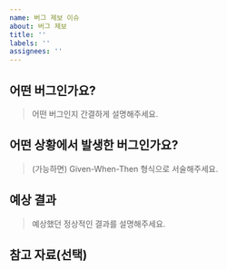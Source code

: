 ```yaml
---
name: 버그 제보 이슈
about: 버그 제보
title: ''
labels: ''
assignees: ''
---
```


## 어떤 버그인가요?

> 어떤 버그인지 간결하게 설명해주세요.

## 어떤 상황에서 발생한 버그인가요?

> (가능하면) Given-When-Then 형식으로 서술해주세요.

## 예상 결과

> 예상했던 정상적인 결과를 설명해주세요.

## 참고 자료(선택)

